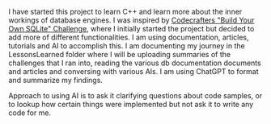 I have started this project to learn C++ and learn more about the inner workings of database engines.
I was inspired by [Codecrafters "Build Your Own SQLite" Challenge](https://codecrafters.io/challenges/sqlite), where I initially started the project but decided to add more of different functionalities.
I am using documentation, articles, tutorials and AI to accomplish this.
I am documenting my journey in the LessonsLearned folder where I will be uploading summaries of the challenges that I ran into, 
reading the various db documentation documents and articles and conversing with various AIs.
I am using ChatGPT to format and summarize my findings.

Approach to using AI is to ask it clarifying questions about code samples, or to lookup how certain things were implemented but not ask it to write any code for me.

